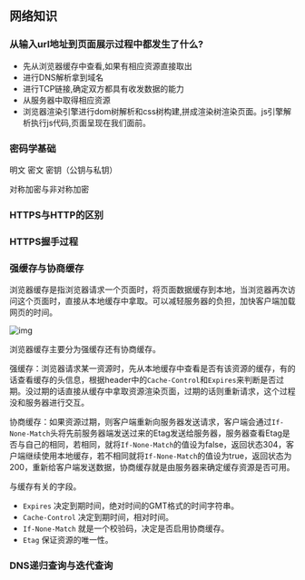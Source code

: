 ## 网络知识

### 从输入url地址到页面展示过程中都发生了什么?

- 先从浏览器缓存中查看,如果有相应资源直接取出
- 进行DNS解析拿到域名
- 进行TCP链接,确定双方都具有收发数据的能力
- 从服务器中取得相应资源
- 浏览器渲染引擎进行dom树解析和css树构建,拼成渲染树渲染页面。js引擎解析执行js代码,页面呈现在我们面前。

### 密码学基础

明文 密文 密钥（公钥与私钥）

对称加密与非对称加密

### HTTPS与HTTP的区别

### HTTPS握手过程

### 强缓存与协商缓存

浏览器缓存是指浏览器请求一个页面时，将页面数据缓存到本地，当浏览器再次访问这个页面时，直接从本地缓存中拿取。可以减轻服务器的负担，加快客户端加载网页的时间。

![img](C:\Users\Administrator\Desktop\img.png)

浏览器缓存主要分为强缓存还有协商缓存。

强缓存：浏览器请求某一资源时，先从本地缓存中查看是否有该资源的缓存，有的话查看缓存的头信息，根据header中的`Cache-Control`和`Expires`来判断是否过期。没过期的话直接从缓存中拿取资源渲染页面，过期的话则重新请求，这个过程没和服务器进行交互。

协商缓存：如果资源过期，则客户端重新向服务器发送请求，客户端会通过`If-None-Match`头将先前服务器端发送过来的Etag发送给服务器，服务器查看Etag是否与自己的相同，若相同，就将`If-None-Match`的值设为false，返回状态304，客户端继续使用本地缓存，若不相同就将`If-None-Match`的值设为true，返回状态为200，重新给客户端发送数据，协商缓存就是由服务器来确定缓存资源是否可用。

与缓存有关的字段。

- `Expires` 决定到期时间，绝对时间的GMT格式的时间字符串。
- `Cache-Control` 决定到期时间，相对时间。
- `If-None-Match` 就是一个校验码，决定是否启用协商缓存。
- `Etag` 保证资源的唯一性。

### DNS递归查询与迭代查询